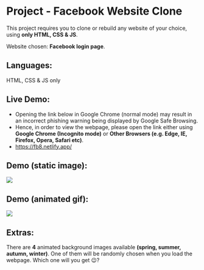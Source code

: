 # Project - Facebook Website Clone
This project requires you to clone or rebuild any website of your choice, using **only HTML, CSS & JS**.

Website chosen: **Facebook login page**.

## Languages:
HTML, CSS & JS only

## Live Demo:
- Opening the link below in Google Chrome (normal mode) may result in an incorrect phishing warning being displayed by Google Safe Browsing.
- Hence, in order to view the webpage, please open the link either using **Google Chrome (Incognito mode)** or **Other Browsers (e.g. Edge, IE, Firefox, Opera, Safari etc)**.
- https://fb8.netlify.app/


## Demo (static image):
<img src="https://github.com/melvincwng/facebook-clone/blob/master/images/fbclone.JPG"/>

## Demo (animated gif):
<img src="https://github.com/melvincwng/facebook-clone/blob/master/images/fbclone.gif" />

## Extras:
There are **4** animated background images available **(spring, summer, autumn, winter)**. One of them will be randomly chosen when you load the webpage. Which one will you get 😉?
